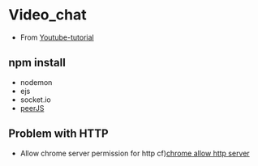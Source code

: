 # Video_chat

* From [Youtube-tutorial](https://www.youtube.com/watch?v=ZVznzY7EjuY&t=4468s)

## npm install
* nodemon
* ejs
* socket.io
* [peerJS](https://peerjs.com/docs.html#api)

## Problem with HTTP
* Allow chrome server permission for http cf)[chrome allow http server](https://medium.com/@Carmichaelize/enabling-the-microphone-camera-in-chrome-for-local-unsecure-origins-9c90c3149339)
